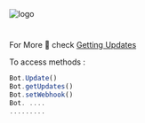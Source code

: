 <header>
<img src="../../../assets/methods/2
.png" alt="logo"  align="left">

</header>

For More 💫 check <a href='https://core.telegram.org/bots/api#getting-updates'>Getting Updates</a>

To access methods :

```js
Bot.Update()
Bot.getUpdates()
Bot.setWebhook()
Bot. ....
.........
```
